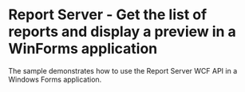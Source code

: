 # Report Server - Get the list of reports and display a preview in a WinForms application


<p>The sample demonstrates how to use the Report Server WCF API in a Windows Forms application.<br />
</p>

<br/>


